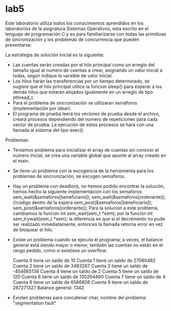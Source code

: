 lab5
====

Este laboratorio utiliza todos los conocimientos aprendidos en los laboratorios de la asignatura Sistemas Operativos, esta escrito en el lenguaje de programación C y es para familiarizarse con todas las primitivas de sincronización y los problemas de concurrencia que pueden presentarse.

La estrategia de solución inicial es la siguiente:
- Las cuentas serán creadas por el hilo principal como un arreglo del tamaño igual al numero de cuentas a crear, asignando un valor inicial a todas, según indique la varaible de valor inicial.
- Los hilos harán las transferencias por un tiempo determinado, se sugiere que el hilo principal utilice la funcion sleep() para esperar a los demás hilos que estarán alojados igualmente en un arreglo de tipo pthread_t.
- Para el problema de sincronización se utilizaran semáforos (implementación por idear).
- El programa de prueba leerá los vectores de prueba desde el archivo, creará procesos dependiendo del numero de repeticiones para cada vector de prueba. La ejecución de estos procesos se hará con una llamada al sistema del tipo exec().

Problemas:

- Teniamos problema para inicializar el array de cuentas sin conocer el numero inicial, se crea una variable global que apunte al array creado en el main.

- Se tiene un problema con la escogencia de la herramienta para los problemas de sincronización, se escogen semaforos.

- Hay un problema con deadlock, no hemos podido encontrar la solución, hemos hecho la siguiente implementación con los semaforos:
		sem_wait(&semaforos[beneficiario]);
		sem_wait(&semaforos[ordenante]);
		//código dentro de la espera
		sem_post(&semaforos[beneficiario]);
		sem_post(&semaforos[ordenante]);
Para la solución a este problema, cambiamos la funcion   int sem_wait(sem_t *sem); por la función  int sem_trywait(sem_t *sem); la diferencia es que si el decremento no pude ser realizado inmediatamente, entonces la llamada retorna error en vez de bloquear el hilo.

- Existe un problema cuando se ejecuta el programa; a veces, el balance general está siendo mayor o menor, también las cuentas no están en el rango pedido, como si existiese un overflow:

	Cuenta 0 tiene un saldo de 10
	Cuenta 1 tiene un saldo de 27080482
	Cuenta 2 tiene un saldo de 3483267
	Cuenta 3 tiene un saldo de -454665138
	Cuenta 4 tiene un saldo de 2
	Cuenta 5 tiene un saldo de 120
	Cuenta 6 tiene un saldo de 130264460
	Cuenta 7 tiene un saldo de 4
	Cuenta 8 tiene un saldo de 6566808
	Cuenta 9 tiene un saldo de 287271327
	Balance general: 1342

- Existen problemas para concatenar char, nombre del problema: "segmentation fault"
